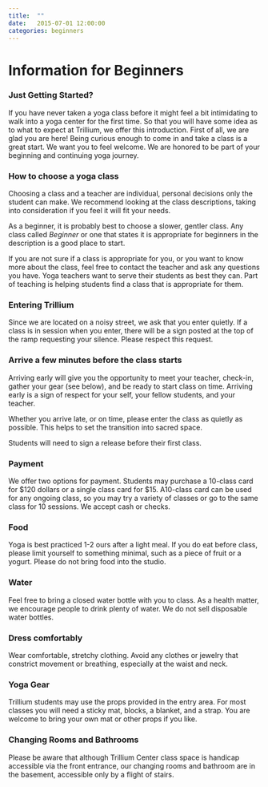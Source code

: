 ```yaml
---
title:  ""
date:   2015-07-01 12:00:00
categories: beginners
---
```

# Information for Beginners

### Just Getting Started?

If you have never taken a yoga class before it might feel a bit intimidating to walk into a yoga center for the first time. So that you will have some idea as to what to expect at Trillium, we offer this introduction.
First of all, we are glad you are here! Being curious enough to come in and take a class is a great start. We want you to feel welcome. We are honored to be part of your beginning and continuing yoga journey.

### How to choose a yoga class
Choosing a class and a teacher are individual, personal decisions only the student can make. We recommend looking at the class descriptions, taking into consideration if you feel it will fit your needs.

As a beginner, it is probably best to choose a slower, gentler class. Any class called *Beginner* or one that states it is appropriate for beginners in the description is a good place to start.

If you are not sure if a class is appropriate for you, or you want to know more about the class, feel free to contact the teacher and ask any questions you have. Yoga teachers want to serve their students as best they can. Part of teaching is helping students find a class that is appropriate for them.

### Entering Trillium
Since we are located on a noisy street, we ask that you enter quietly. If a class is in session when you enter, there will be a sign posted at the top of the ramp requesting your silence. Please respect this request.

### Arrive a few minutes before the class starts
Arriving early will give you the opportunity to meet your teacher, check-in, gather your gear (see below), and be ready to start class on time. Arriving early is a sign of respect for your self, your fellow students, and your teacher.

Whether you arrive late, or on time, please enter the class as quietly as possible. This helps to set the transition into sacred space.

Students will need to sign a release before their first class.

### Payment
We offer two options for payment. Students may purchase a 10-class card for $120 dollars or a single class card for $15. A10-class card can be used for any ongoing class, so you may try a variety of classes or go to the same class for 10 sessions.  We accept cash or checks.

### Food
Yoga is best practiced 1-2 ours after a light meal. If you do eat before class, please limit yourself to something minimal, such as a piece of fruit or a yogurt. Please do not bring food into the studio.

### Water
Feel free to bring a closed water bottle with you to class. As a health matter, we encourage people to drink plenty of water. We do not sell disposable water bottles.

### Dress comfortably
Wear comfortable, stretchy clothing. Avoid any clothes or jewelry that constrict movement or breathing, especially at the waist and neck.

### Yoga Gear
Trillium students may use the props provided in the entry area. For most classes you will need a sticky mat, blocks, a blanket, and a strap. You are welcome to bring your own mat or other props if you like.

### Changing Rooms and Bathrooms
Please be aware that although Trillium Center class space is handicap accessible via the front entrance, our changing rooms and bathroom are in the basement, accessible only by a flight of stairs.
